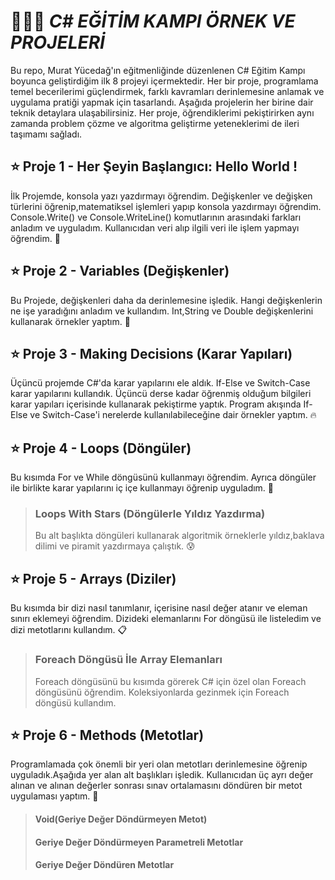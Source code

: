 # 🧑🏽‍💻 *_C# EĞİTİM KAMPI ÖRNEK VE PROJELERİ_*
Bu repo, Murat Yücedağ'ın eğitmenliğinde düzenlenen C# Eğitim Kampı boyunca geliştirdiğim ilk 8 projeyi içermektedir. Her bir proje, programlama temel becerilerimi güçlendirmek, farklı kavramları derinlemesine anlamak ve uygulama pratiği yapmak için tasarlandı. Aşağıda projelerin her birine dair teknik detaylara ulaşabilirsiniz. Her proje, öğrendiklerimi pekiştirirken aynı zamanda problem çözme ve algoritma geliştirme yeteneklerimi de ileri taşımamı sağladı.

## ⭐ Proje 1 - Her Şeyin Başlangıcı: Hello World !
İlk Projemde, konsola yazı yazdırmayı öğrendim. Değişkenler ve değişken türlerini öğrenip,matematiksel işlemleri yapıp konsola yazdırmayı öğrendim. Console.Write() ve Console.WriteLine() komutlarının arasındaki farkları anladım ve uyguladım. Kullanıcıdan veri alıp ilgili veri ile işlem yapmayı öğrendim. 🚀

## ⭐ Proje 2 - Variables (Değişkenler)
Bu Projede, değişkenleri daha da derinlemesine işledik. Hangi değişkenlerin ne işe yaradığını anladım ve kullandım. Int,String ve Double değişkenlerini kullanarak örnekler yaptım. 👀

## ⭐ Proje 3 - Making Decisions (Karar Yapıları)
Üçüncü projemde C#'da karar yapılarını ele aldık. If-Else ve Switch-Case karar yapılarını kullandık. Üçüncü derse kadar öğrenmiş olduğum bilgileri karar yapıları içerisinde kullanarak pekiştirme yaptık. Program akışında If-Else ve Switch-Case'i nerelerde kullanılabileceğine dair örnekler yaptım. 🔥

## ⭐ Proje 4 - Loops (Döngüler)
Bu kısımda For ve While döngüsünü kullanmayı öğrendim. Ayrıca döngüler ile birlikte karar yapılarını iç içe kullanmayı öğrenip uyguladım. 🔄

>### Loops With Stars (Döngülerle Yıldız Yazdırma)
>Bu alt başlıkta döngüleri kullanarak algoritmik örneklerle yıldız,baklava dilimi ve piramit yazdırmaya çalıştık. 😰

## ⭐ Proje 5 - Arrays (Diziler)
Bu kısımda bir dizi nasıl tanımlanır, içerisine nasıl değer atanır ve eleman sınırı eklemeyi öğrendim. Dizideki elemanlarını For döngüsü ile listeledim ve dizi metotlarını kullandım. 📋
>### Foreach Döngüsü İle Array Elemanları
> Foreach döngüsünü bu kısımda görerek C# için özel olan Foreach döngüsünü öğrendim. Koleksiyonlarda gezinmek için Foreach döngüsü kullandım.

## ⭐ Proje 6 - Methods (Metotlar)
Programlamada çok önemli bir yeri olan metotları derinlemesine öğrenip uyguladık.Aşağıda yer alan alt başlıkları işledik. Kullanıcıdan üç ayrı değer alınan ve alınan değerler sonrası sınav ortalamasını döndüren bir metot uygulaması yaptım. 🧮
>#### Void(Geriye Değer Döndürmeyen Metot)
>#### Geriye Değer Döndürmeyen Parametreli Metotlar
>#### Geriye Değer Döndüren Metotlar 






